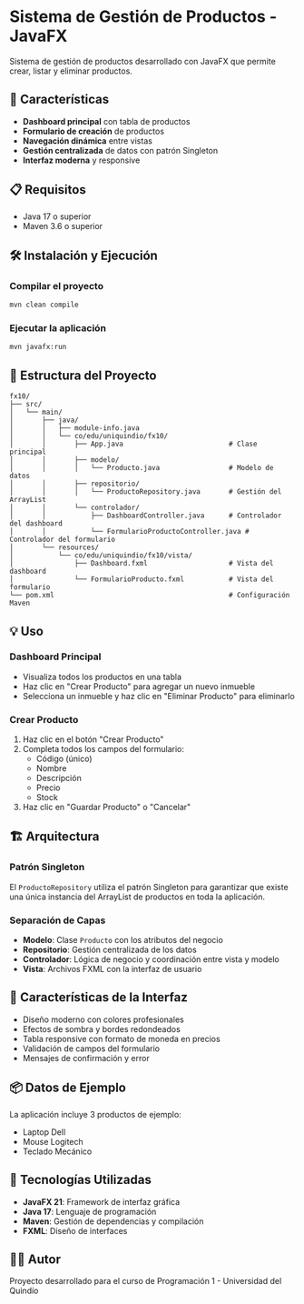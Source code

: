 # Sistema de Gestión de Productos - JavaFX

Sistema de gestión de productos desarrollado con JavaFX que permite crear, listar y eliminar productos.

## 🚀 Características

- **Dashboard principal** con tabla de productos
- **Formulario de creación** de productos
- **Navegación dinámica** entre vistas
- **Gestión centralizada** de datos con patrón Singleton
- **Interfaz moderna** y responsive

## 📋 Requisitos

- Java 17 o superior
- Maven 3.6 o superior

## 🛠️ Instalación y Ejecución

### Compilar el proyecto

```bash
mvn clean compile
```

### Ejecutar la aplicación

```bash
mvn javafx:run
```

## 📁 Estructura del Proyecto

```
fx10/
├── src/
│   └── main/
│       ├── java/
│       │   ├── module-info.java
│       │   └── co/edu/uniquindio/fx10/
│       │       ├── App.java                          # Clase principal
│       │       ├── modelo/
│       │       │   └── Producto.java                 # Modelo de datos
│       │       ├── repositorio/
│       │       │   └── ProductoRepository.java       # Gestión del ArrayList
│       │       └── controlador/
│       │           ├── DashboardController.java      # Controlador del dashboard
│       │           └── FormularioProductoController.java # Controlador del formulario
│       └── resources/
│           └── co/edu/uniquindio/fx10/vista/
│               ├── Dashboard.fxml                    # Vista del dashboard
│               └── FormularioProducto.fxml           # Vista del formulario
└── pom.xml                                           # Configuración Maven
```

## 💡 Uso

### Dashboard Principal

- Visualiza todos los productos en una tabla
- Haz clic en "Crear Producto" para agregar un nuevo inmueble
- Selecciona un inmueble y haz clic en "Eliminar Producto" para eliminarlo

### Crear Producto

1. Haz clic en el botón "Crear Producto"
2. Completa todos los campos del formulario:
   - Código (único)
   - Nombre
   - Descripción
   - Precio
   - Stock
3. Haz clic en "Guardar Producto" o "Cancelar"

## 🏗️ Arquitectura

### Patrón Singleton
El `ProductoRepository` utiliza el patrón Singleton para garantizar que existe una única instancia del ArrayList de productos en toda la aplicación.

### Separación de Capas
- **Modelo**: Clase `Producto` con los atributos del negocio
- **Repositorio**: Gestión centralizada de los datos
- **Controlador**: Lógica de negocio y coordinación entre vista y modelo
- **Vista**: Archivos FXML con la interfaz de usuario

## 🎨 Características de la Interfaz

- Diseño moderno con colores profesionales
- Efectos de sombra y bordes redondeados
- Tabla responsive con formato de moneda en precios
- Validación de campos del formulario
- Mensajes de confirmación y error

## 📦 Datos de Ejemplo

La aplicación incluye 3 productos de ejemplo:
- Laptop Dell
- Mouse Logitech
- Teclado Mecánico

## 🔧 Tecnologías Utilizadas

- **JavaFX 21**: Framework de interfaz gráfica
- **Java 17**: Lenguaje de programación
- **Maven**: Gestión de dependencias y compilación
- **FXML**: Diseño de interfaces

## 👨‍💻 Autor

Proyecto desarrollado para el curso de Programación 1 - Universidad del Quindío

